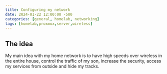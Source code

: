 ```yaml
---
title: Configuring my network 
date: 2024-01-22 12:00:00 -500 
categories: [general, homelab, networking]
tags: [homelab,proxmox,server,wireless]
---
```


## The idea
My main idea with my home network is to have high speeds over wireless in the entire house, control the traffic of my son, increase the security, access my services from outside and hide my tracks.

## 
